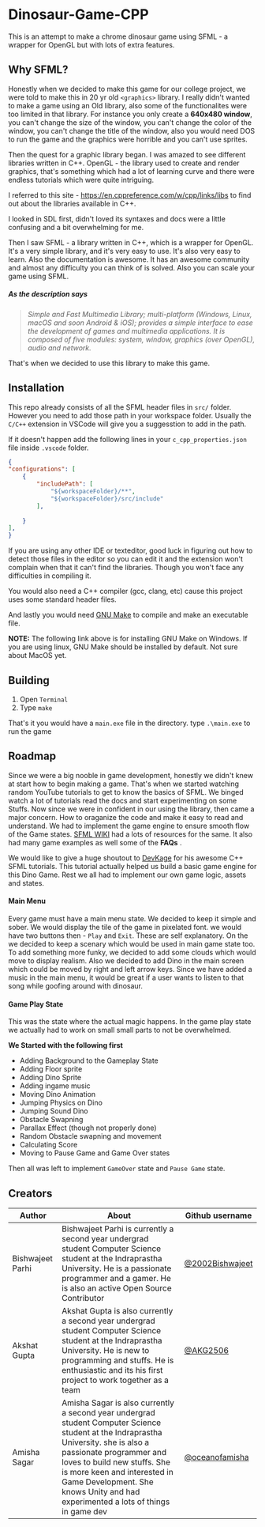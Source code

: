 # Dinosaur-Game-CPP

This is an attempt to make a chrome dinosaur game using SFML - a wrapper for OpenGL but with lots of extra features.

## Why SFML?

Honestly when we decided to make this game for our college project, we were told to make this in 20 yr old `<graphics>` library. I really didn't wanted to make a game using an Old library, also some of the functionalites were too limited in that library. For instance you only create a **640x480 window**, you can't change the size of the window, you can't change the color of the window, you can't change the title of the window, also you would need DOS to run the game and the graphics were horrible and you can't use sprites.

Then the quest for a graphic library began. I was amazed to see different libraries written in C++. OpenGL - the library used to create and render graphics, that's something which had a lot of learning curve and there were endless tutorials which were quite intriguing.

I referred to this site - <https://en.cppreference.com/w/cpp/links/libs> to find out about the libraries available in C++.

I looked in SDL first, didn't loved its syntaxes and docs were a little confusing and a bit overwhelming for me.

Then I saw SFML - a library written in C++, which is a wrapper for OpenGL. It's a very simple library, and it's very easy to use. It's also very easy to learn.
Also the documentation is awesome. It has an awesome community and almost any difficulty you can think of is solved. Also you can scale your game using SFML.

##### As the description says

>*Simple and Fast Multimedia Library; multi-platform (Windows, Linux, macOS and soon Android & iOS); provides a simple interface to ease the development of games and multimedia applications. It is composed of five modules: system, window, graphics (over OpenGL), audio and network.*

That's when we decided to use this library to make this game.

## Installation

This repo already consists of all the SFML header files in `src/` folder.  However you need to add those path in your workspace folder. Usually the `C/C++` extension in VSCode will give you a suggesstion to add in the path.

If it doesn't happen add the following lines in your `c_cpp_properties.json` file inside `.vscode` folder.

```json
{
"configurations": [
    {
        "includePath": [
            "${workspaceFolder}/**",
            "${workspaceFolder}/src/include"
        ],
      
    }
],
}
```

If you are using any other IDE or texteditor, good luck in figuring out how to detect those files in the editor so you can edit it and the extension won't complain when that it can't find the libraries. Though you won't face any difficulties in compiling it.

You would also need a C++ compiler (gcc, clang, etc) cause this project uses some standard header files.

And lastly you would need [GNU Make](http://gnuwin32.sourceforge.net/packages/make.htm) to compile and make an executable file.

**NOTE:** The following link above is for installing GNU Make on Windows. If you are using linux, GNU Make should be installed by default. Not sure about MacOS yet.

## Building

1. Open `Terminal`
2. Type `make`

That's it you would have a `main.exe` file in the directory. type `.\main.exe` to run the game

## Roadmap

Since we were a big nooble in game development, honestly we didn't knew at start how to begin making a game. That's when we started watching random YouTube tutorials to get to know the basics of SFML. We binged watch a lot of tutorials read the docs and start experimenting on some Stuffs. Now since we were in confident in our using the library, then came a major concern. How to oraganize the code and make it easy to read and understand. We had to implement the game engine to ensure smooth flow of the Game states. [SFML WIKI](https://github.com/SFML/SFML/wiki/Sources) had a lots of resources for the same. It also had many game examples as well some of the **FAQs** .

We would like to give a huge shoutout to [DevKage](https://www.youtube.com/watch?v=xtZHJxYA6q8&list=PLiZZKL9HLmWMF8PlzvZu2WOC9kjs1zzhm) for his awesome C++ SFML tutorials. This tutorial actually helped us build a basic game engine for this Dino Game. Rest we all had to implement our own game logic, assets and states.

#### Main Menu

Every game must have a main menu state. We decided to keep it simple and sober. We would display the tile of the game in pixelated font. we would have two buttons then - `Play` and `Exit`. These are self explanatory. On the we decided to keep a scenary which would be used in main game state too. To add something more funky, we decided to add some clouds which would move to display realism. Also we decided to add Dino in the main screen which could be moved by right and left arrow keys. Since we have added a music in the main menu, it would be great if a user wants to listen to that song while goofing around with dinosaur.

#### Game Play State

This was the state where the actual magic happens. In the game play state we actually had to work on small small parts to not be overwhelmed.

**We Started with the following first**

* Adding Background to the Gameplay State
* Adding Floor sprite
* Adding Dino Sprite
* Adding ingame music
* Moving Dino Animation
* Jumping Physics on Dino
* Jumping Sound Dino
* Obstacle Swapning
* Parallax Effect (though not properly done)
* Random Obstacle swapning and movement
* Calculating Score
* Moving to Pause Game and Game Over states

Then all was left to implement `GameOver` state and `Pause Game` state.

## Creators

| Author | About | Github username |
| ------ | --- | ---------------- |
| Bishwajeet Parhi| Bishwajeet Parhi is currently a second year undergrad student  Computer Science student at the Indraprastha University. He is a passionate programmer and a gamer. He is also an active Open Source Contributor | [@2002Bishwajeet](https://github.com/2002bishwajeet) |
| Akshat Gupta | Akshat Gupta is also currently a second year undergrad student Computer Science student at the Indraprastha University. He is new to programming and stuffs. He is enthusiastic and its his first project to work together as a team | [@AKG2506](https://github.com/AKG2506)
| Amisha Sagar | Amisha Sagar is also currently a second year undergrad student Computer Science student at the Indraprastha University. she is also a passionate programmer and loves to build new stuffs. She is more keen and interested in Game Development. She knows Unity and had experimented a lots of things in game dev | [@oceanofamisha](https://github.com/oceanofamisha)
